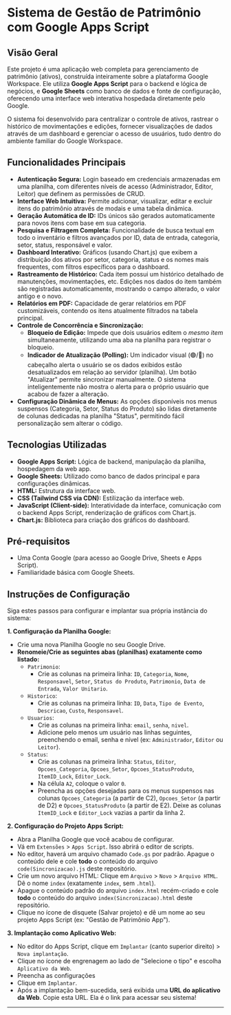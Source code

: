 # Sistema de Gestão de Patrimônio com Google Apps Script

## Visão Geral

Este projeto é uma aplicação web completa para gerenciamento de patrimônio (ativos), construída inteiramente sobre a plataforma Google Workspace. Ele utiliza **Google Apps Script** para o backend e lógica de negócios, e **Google Sheets** como banco de dados e fonte de configuração, oferecendo uma interface web interativa hospedada diretamente pelo Google.

O sistema foi desenvolvido para centralizar o controle de ativos, rastrear o histórico de movimentações e edições, fornecer visualizações de dados através de um dashboard e gerenciar o acesso de usuários, tudo dentro do ambiente familiar do Google Workspace.

## Funcionalidades Principais 

* **Autenticação Segura:** Login baseado em credenciais armazenadas em uma planilha, com diferentes níveis de acesso (Administrador, Editor, Leitor) que definem as permissões de CRUD.
* **Interface Web Intuitiva:** Permite adicionar, visualizar, editar e excluir itens do patrimônio através de modais e uma tabela dinâmica.
* **Geração Automática de ID:** IDs únicos são gerados automaticamente para novos itens com base em sua categoria.
* **Pesquisa e Filtragem Completa:** Funcionalidade de busca textual em todo o inventário e filtros avançados por ID, data de entrada, categoria, setor, status, responsável e valor.
* **Dashboard Interativo:** Gráficos (usando Chart.js) que exibem a distribuição dos ativos por setor, categoria, status e os nomes mais frequentes, com filtros específicos para o dashboard.
* **Rastreamento de Histórico:** Cada item possui um histórico detalhado de manutenções, movimentações, etc. Edições nos dados do item também são registradas automaticamente, mostrando o campo alterado, o valor antigo e o novo.
* **Relatórios em PDF:** Capacidade de gerar relatórios em PDF customizáveis, contendo os itens atualmente filtrados na tabela principal.
* **Controle de Concorrência e Sincronização:**
    * **Bloqueio de Edição:** Impede que dois usuários editem o *mesmo item* simultaneamente, utilizando uma aba na planilha para registrar o bloqueio.
    * **Indicador de Atualização (Polling):** Um indicador visual (🟢/🔴) no cabeçalho alerta o usuário se os dados exibidos estão desatualizados em relação ao servidor (planilha). Um botão "Atualizar" permite sincronizar manualmente. O sistema inteligentemente não mostra o alerta para o próprio usuário que acabou de fazer a alteração.
* **Configuração Dinâmica de Menus:** As opções disponíveis nos menus suspensos (Categoria, Setor, Status do Produto) são lidas diretamente de colunas dedicadas na planilha "Status", permitindo fácil personalização sem alterar o código.

## Tecnologias Utilizadas 

* **Google Apps Script:** Lógica de backend, manipulação da planilha, hospedagem da web app.
* **Google Sheets:** Utilizado como banco de dados principal e para configurações dinâmicas.
* **HTML:** Estrutura da interface web.
* **CSS (Tailwind CSS via CDN):** Estilização da interface web.
* **JavaScript (Client-side):** Interatividade da interface, comunicação com o backend Apps Script, renderização de gráficos com Chart.js.
* **Chart.js:** Biblioteca para criação dos gráficos do dashboard.

## Pré-requisitos 

* Uma Conta Google (para acesso ao Google Drive, Sheets e Apps Script).
* Familiaridade básica com Google Sheets.

## Instruções de Configuração 

Siga estes passos para configurar e implantar sua própria instância do sistema:

**1. Configuração da Planilha Google:**

* Crie uma nova Planilha Google no seu Google Drive.
* **Renomeie/Crie as seguintes abas (planilhas) exatamente como listado:**
    * `Patrimonio`:
        * Crie as colunas na primeira linha: `ID`, `Categoria`, `Nome`, `Responsavel`, `Setor`, `Status do Produto`, `Patrimonio`, `Data de Entrada`, `Valor Unitario`.
    * `Historico`:
        * Crie as colunas na primeira linha: `ID`, `Data`, `Tipo de Evento`, `Descricao`, `Custo`, `Responsavel`.
    * `Usuarios`:
        * Crie as colunas na primeira linha: `email`, `senha`, `nivel`.
        * Adicione pelo menos um usuário nas linhas seguintes, preenchendo o email, senha e nível (ex: `Administrador`, `Editor` ou `Leitor`).
    * `Status`:
        * Crie as colunas na primeira linha: `Status`, `Editor`, `Opcoes_Categoria`, `Opcoes_Setor`, `Opcoes_StatusProduto`, `ItemID_Lock`, `Editor_Lock`.
        * Na célula `A2`, coloque o valor `0`.
        * Preencha as opções desejadas para os menus suspensos nas colunas `Opcoes_Categoria` (a partir de C2), `Opcoes_Setor` (a partir de D2) e `Opcoes_StatusProduto` (a partir de E2). Deixe as colunas `ItemID_Lock` e `Editor_Lock` vazias a partir da linha 2.

**2. Configuração do Projeto Apps Script:**

* Abra a Planilha Google que você acabou de configurar.
* Vá em `Extensões` > `Apps Script`. Isso abrirá o editor de scripts.
* No editor, haverá um arquivo chamado `Code.gs` por padrão. Apague o conteúdo dele e cole **todo** o conteúdo do arquivo `code(Sincronizacao).js` deste repositório.
* Crie um novo arquivo HTML: Clique em `Arquivo` > `Novo` > `Arquivo HTML`. Dê o nome `index` (exatamente `index`, sem `.html`).
* Apague o conteúdo padrão do arquivo `index.html` recém-criado e cole **todo** o conteúdo do arquivo `index(Sincronizacao).html` deste repositório.
* Clique no ícone de disquete (Salvar projeto) e dê um nome ao seu projeto Apps Script (ex: "Gestão de Patrimônio App").

**3. Implantação como Aplicativo Web:**

* No editor do Apps Script, clique em `Implantar` (canto superior direito) > `Nova implantação`.
* Clique no ícone de engrenagem ao lado de "Selecione o tipo" e escolha `Aplicativo da Web`.
* Preencha as configurações
* Clique em `Implantar`.
* Após a implantação bem-sucedida, será exibida uma **URL do aplicativo da Web**. Copie esta URL. Ela é o link para acessar seu sistema!

---
